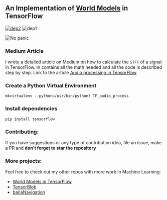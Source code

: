 ## An Implementation of [World Models](https://worldmodels.github.io/) in TensorFlow

[![dep2](https://img.shields.io/badge/TensorFlow%2B-orange.svg)](https://www.tensorflow.org/)
![dep1](https://img.shields.io/badge/Status-Work--in--Progress-brightgreen.svg)

![No panic](https://cdn-images-1.medium.com/max/1600/1*YsFMNUMSZv4Axbp-ouOLiA.png)

### Medium Article
I wrote a detailed article on Medium on how to calculate the `STFT` of a signal in TensorFlow.
In contains all the math needed and all the code is described step by step.
Link to the article [Audio processing in TensorFlow](https://towardsdatascience.com/audio-processing-in-tensorflow-208f1a4103aa)

### Create a Python Virtual Environment

```
mkvirtualenv --python=/usr/bin/python3 TF_audio_process
```

###  Install dependencies
```
pip install tensorflow
```

### Contributing:
If you have suggestions or any type of contribution idea, file an issue, make a PR
and **don't forget to star the repository**

### More projects:
Feel free to check out my other repos with more work in Machine Learning:

* [World Models in TensorFlow](https://github.com/dariocazzani/World-Models-TensorFlow)
* [TensorBlob](https://github.com/dariocazzani/TensorBlob)
* [banaNavigation](https://github.com/dariocazzani/banaNavigation)
